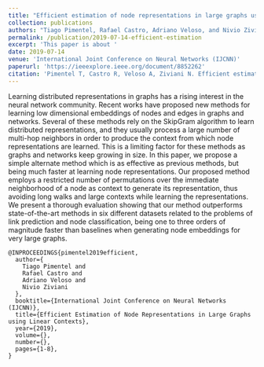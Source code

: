 ```yaml
---
title: "Efficient estimation of node representations in large graphs using linear contexts"
collection: publications
authors: "Tiago Pimentel, Rafael Castro, Adriano Veloso, and Nivio Ziviani"
permalink: /publication/2019-07-14-efficient-estimation
excerpt: 'This paper is about '
date: 2019-07-14
venue: 'International Joint Conference on Neural Networks (IJCNN)'
paperurl: 'https://ieeexplore.ieee.org/document/8852262'
citation: 'Pimentel T, Castro R, Veloso A, Ziviani N. Efficient estimation of node representations in large graphs using linear contexts. In: International Joint Conference on Neural Networks (IJCNN), 2019 Jul 14 (pp. 1-8). IEEE.'
---
```


Learning distributed representations in graphs has a rising interest in the neural network community. Recent works have proposed new methods for learning low dimensional embeddings of nodes and edges in graphs and networks. Several of these methods rely on the SkipGram algorithm to learn distributed representations, and they usually process a large number of multi-hop neighbors in order to produce the context from which node representations are learned. This is a limiting factor for these methods as graphs and networks keep growing in size. In this paper, we propose a simple alternate method which is as effective as previous methods, but being much faster at learning node representations. Our proposed method employs a restricted number of permutations over the immediate neighborhood of a node as context to generate its representation, thus avoiding long walks and large contexts while learning the representations. We present a thorough evaluation showing that our method outperforms state-of-the-art methods in six different datasets related to the problems of link prediction and node classification, being one to three orders of magnitude faster than baselines when generating node embeddings for very large graphs.

```
@INPROCEEDINGS{pimentel2019efficient,
  author={
    Tiago Pimentel and
    Rafael Castro and
    Adriano Veloso and
    Nivio Ziviani
  },
  booktitle={International Joint Conference on Neural Networks (IJCNN)},
  title={Efficient Estimation of Node Representations in Large Graphs using Linear Contexts},
  year={2019},
  volume={},
  number={},
  pages={1-8},
}
```
